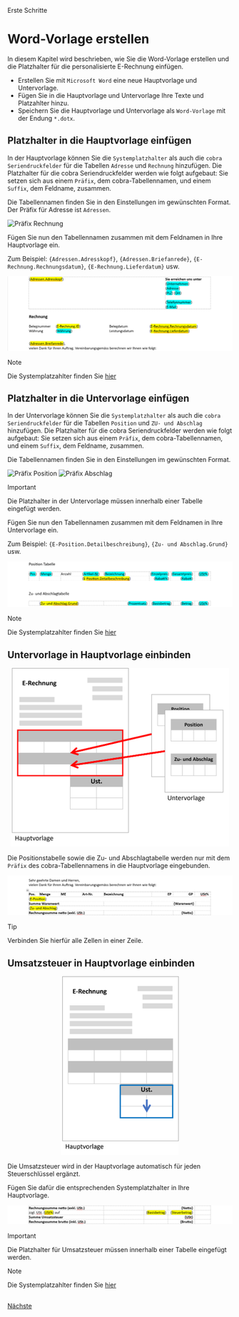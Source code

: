 Erste Schritte

# Word-Vorlage erstellen

In diesem Kapitel wird beschrieben, wie Sie die Word-Vorlage erstellen und die Platzhalter für die personalisierte E-Rechnung einfügen.
 
- Erstellen Sie mit `Microsoft Word` eine neue Hauptvorlage und Untervorlage.
- Fügen Sie in die Hauptvorlage und Untervorlage Ihre Texte und Platzahlter hinzu.
- Speichern Sie die Hauptvorlage und Untervorlage als `Word-Vorlage` mit der Endung `*.dotx`.
  
## Platzhalter in die Hauptvorlage einfügen
In der Hauptvorlage können Sie die `Systemplatzhalter` als auch die `cobra Seriendruckfelder` für die Tabellen `Adresse` und `Rechnung` hinzufügen.
Die Platzhalter für die cobra Seriendruckfelder werden wie folgt aufgebaut: Sie setzen sich aus einem `Präfix`, dem cobra-Tabellennamen, und einem `Suffix`, dem Feldname, zusammen.
 
Die Tabellennamen finden Sie in den Einstellungen im gewünschten Format. Der Präfix für Adresse ist `Adressen`.
  
<img src="/docs/PräfixRechnung.webp" alt="Präfix Rechnung"/> 

Fügen Sie nun den Tabellennamen zusammen mit dem Feldnamen in Ihre Hauptvorlage ein. 

Zum Beispiel: `{Adressen.Adresskopf}`, `{Adressen.Briefanrede}`, `{E-Rechnung.Rechnungsdatum}`, `{E-Rechnung.Lieferdatum}` usw.

<img src="/docs/Hauptvorlage.webp" alt="Hauptvorlage Beispiel"/> 

> [!NOTE]
> Die Systemplatzahlter finden Sie [hier](/Erste-Schritte/Vorlage+Platzhalter.md#platzhalter)



## Platzhalter in die Untervorlage einfügen
In der Untervorlage können Sie die `Systemplatzhalter` als auch die `cobra Seriendruckfelder` für die Tabellen `Position` und `ZU- und Abschlag` hinzufügen.
Die Platzhalter für die cobra Seriendruckfelder werden wie folgt aufgebaut: Sie setzen sich aus einem `Präfix`, dem cobra-Tabellennamen, und einem `Suffix`, dem Feldname, zusammen.

Die Tabellennamen finden Sie in den Einstellungen im gewünschten Format. 

<img src="/docs/PräfixPosition.webp" alt="Präfix Position"/> 

<img src="/docs/PräfixAbschlag.webp" alt="Präfix Abschlag"/>

> [!IMPORTANT]
> Die Platzhalter in der Untervorlage müssen innerhalb einer Tabelle eingefügt werden.

Fügen Sie nun den Tabellennamen zusammen mit dem Feldnamen in Ihre Untervorlage ein.

Zum Beispiel: `{E-Position.Detailbeschreibung}`, `{Zu- und Abschlag.Grund}` usw.

<img src="/docs/Untervorlage.webp" alt="Untervorlage Beispiel"/>  

> [!NOTE]
> Die Systemplatzahlter finden Sie [hier](/Erste-Schritte/Vorlage+Platzhalter.md#platzhalter)



## Untervorlage in Hauptvorlage einbinden

<p align="center">
<img src="/docs/Subtemplate-light.webp" alt="Subtemplate" Height="400" /> 
</p>

Die Positionstabelle sowie die Zu- und Abschlagtabelle werden nur mit dem `Präfix` des cobra-Tabellennamens in die Hauptvorlage eingebunden.
 
<img src="/docs/HauptvorlageUntervoralge.webp" alt="Untervorlage in Hauptvorlage"/>
 
> [!TIP]
> Verbinden Sie hierfür alle Zellen in einer Zeile.


## Umsatzsteuer in Hauptvorlage einbinden

<p align="center">
<img src="/docs/Taxtemplate-light.webp" alt="Taxtemplate" Height="400" /> 
</p>

Die Umsatzsteuer wird in der Hauptvorlage automatisch für jeden Steuerschlüssel ergänzt. 

Fügen Sie dafür die entsprechenden Systemplatzhalter in Ihre Hauptvorlage.
 
<img src="/docs/HauptvorlageUmstzstuer.webp" alt="Umsatzsteuer in Hauptvorlage"/> 
  
> [!IMPORTANT]
> Die Platzhalter für Umsatzsteuer müssen innerhalb einer Tabelle eingefügt werden.

> [!NOTE]
> Die Systemplatzahlter finden Sie [hier](/Erste-Schritte/Vorlage+Platzhalter.md#platzhalter)
 

## 
 
[Nächste](./Installation.md)
 
